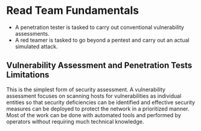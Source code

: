 # Read Team Fundamentals
- A penetration tester is tasked to carry out conventional vulnerability assessments.
- A red teamer is tasked to go beyond a pentest and carry out an actual simulated attack.

## Vulnerability Assessment and Penetration Tests Limitations
This is the simplest form of security assessment. A vulnerability assessment focuses on scanning hosts for vulnerabilities as individual entities so that security deficiencies can be identified and effective security measures can be deployed to protect the network in a prioritized manner. Most of the work can be done with automated tools and performed by operators without requiring much technical knowledge.

